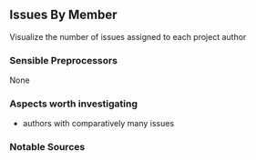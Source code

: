 ## Issues By Member
Visualize the number of issues assigned to each project author

### Sensible Preprocessors
None

### Aspects worth investigating
- authors with comparatively many issues

### Notable Sources
